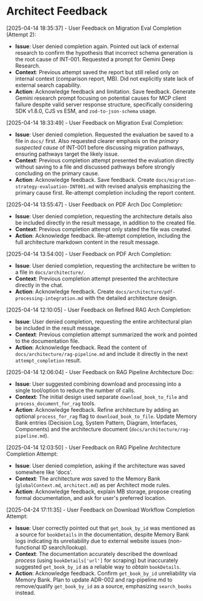# Architect Feedback
<!-- Entries below should be added reverse chronologically (newest first) -->
[2025-04-14 18:35:37] - User Feedback on Migration Eval Completion (Attempt 2):
- **Issue**: User denied completion again. Pointed out lack of external research to confirm the hypothesis that incorrect schema generation is the root cause of INT-001. Requested a prompt for Gemini Deep Research.
- **Context**: Previous attempt saved the report but still relied only on internal context (comparison report, MB). Did not explicitly state lack of external search capability.
- **Action**: Acknowledge feedback and limitation. Save feedback. Generate Gemini research prompt focusing on potential causes for MCP client failure despite valid server response structure, specifically considering SDK v1.8.0, CJS vs ESM, and `zod-to-json-schema` usage.


[2025-04-14 18:33:49] - User Feedback on Migration Eval Completion:
- **Issue**: User denied completion. Requested the evaluation be saved to a file in `docs/` first. Also requested clearer emphasis on the *primary suspected cause* of INT-001 before discussing migration pathways, ensuring pathways target the likely issue.
- **Context**: Previous completion attempt presented the evaluation directly without saving to a file and discussed pathways before strongly concluding on the primary cause.
- **Action**: Acknowledge feedback. Save feedback. Create `docs/migration-strategy-evaluation-INT001.md` with revised analysis emphasizing the primary cause first. Re-attempt completion including the report content.


[2025-04-14 13:55:47] - User Feedback on PDF Arch Doc Completion:
- **Issue**: User denied completion, requesting the architecture details also be included directly in the result message, in addition to the created file.
- **Context**: Previous completion attempt only stated the file was created.
- **Action**: Acknowledge feedback. Re-attempt completion, including the full architecture markdown content in the result message.


[2025-04-14 13:54:00] - User Feedback on PDF Arch Completion:
- **Issue**: User denied completion, requesting the architecture be written to a file in `docs/architecture/`.
- **Context**: Previous completion attempt presented the architecture directly in the chat.
- **Action**: Acknowledge feedback. Create `docs/architecture/pdf-processing-integration.md` with the detailed architecture design.


[2025-04-14 12:10:05] - User Feedback on Refined RAG Arch Completion:
- **Issue**: User denied completion, requesting the entire architectural plan be included in the result message.
- **Context**: Previous completion attempt summarized the work and pointed to the documentation file.
- **Action**: Acknowledge feedback. Read the content of `docs/architecture/rag-pipeline.md` and include it directly in the next `attempt_completion` result.

[2025-04-14 12:06:04] - User Feedback on RAG Pipeline Architecture Doc:
- **Issue**: User suggested combining download and processing into a single tool/option to reduce the number of calls.
- **Context**: The initial design used separate `download_book_to_file` and `process_document_for_rag` tools.
- **Action**: Acknowledge feedback. Refine architecture by adding an optional `process_for_rag` flag to `download_book_to_file`. Update Memory Bank entries (Decision Log, System Pattern, Diagram, Interfaces, Components) and the architecture document (`docs/architecture/rag-pipeline.md`).

[2025-04-14 12:03:50] - User Feedback on RAG Pipeline Architecture Completion Attempt:
- **Issue**: User denied completion, asking if the architecture was saved somewhere like 'docs'.
- **Context**: The architecture *was* saved to the Memory Bank (`globalContext.md`, `architect.md`) as per Architect mode rules.
- **Action**: Acknowledge feedback, explain MB storage, propose creating formal documentation, and ask for user's preferred location.

[2025-04-24 17:11:35] - User Feedback on Download Workflow Completion Attempt:
- **Issue**: User correctly pointed out that `get_book_by_id` was mentioned as a source for `bookDetails` in the documentation, despite Memory Bank logs indicating its unreliability due to external website issues (non-functional ID search/lookup).
- **Context**: The documentation accurately described the download *process* (using `bookDetails['url']` for scraping) but inaccurately suggested `get_book_by_id` as a reliable way to *obtain* `bookDetails`.
- **Action**: Acknowledge feedback. Confirm `get_book_by_id` unreliability via Memory Bank. Plan to update ADR-002 and rag-pipeline.md to remove/qualify `get_book_by_id` as a source, emphasizing `search_books` instead.
